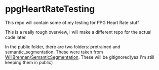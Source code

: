 # ppgHeartRateTesting
 This repo will contain some of my testing for PPG Heart Rate stuff

This is a really rough overview, I will make a different repo for the actual code later.

In the public folder, there are two folders: pretrained and semantic_segmentation. These were taken from [WillBrennan/SemanticSegmentation](https://github.com/WillBrennan/SemanticSegmentation). These will be gitignored(yea I'm still keeping them in public)
